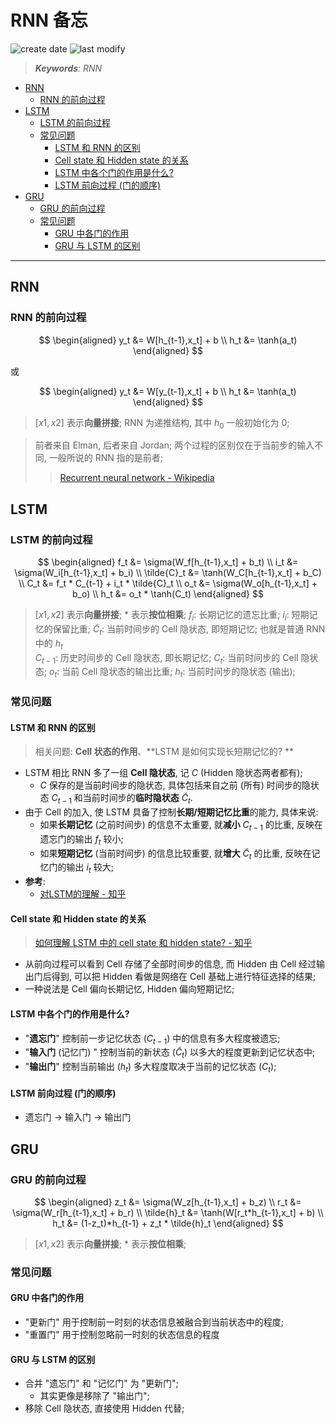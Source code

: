 RNN 备忘
===
<!--START_SECTION:badge-->

![create date](https://img.shields.io/static/v1?label=create%20date&message=2022-05-xx&label_color=gray&color=lightsteelblue&style=flat-square)
![last modify](https://img.shields.io/static/v1?label=last%20modify&message=2025-08-03%2022%3A42%3A16&label_color=gray&color=thistle&style=flat-square)

<!--END_SECTION:badge-->
<!--info
top: false
draft: true
hidden: false
tag: [dl_model]
-->

> ***Keywords**: RNN*

<!--START_SECTION:toc-->
- [RNN](#rnn)
    - [RNN 的前向过程](#rnn-的前向过程)
- [LSTM](#lstm)
    - [LSTM 的前向过程](#lstm-的前向过程)
    - [常见问题](#常见问题)
        - [LSTM 和 RNN 的区别](#lstm-和-rnn-的区别)
        - [Cell state 和 Hidden state 的关系](#cell-state-和-hidden-state-的关系)
        - [LSTM 中各个门的作用是什么? ](#lstm-中各个门的作用是什么)
        - [LSTM 前向过程 (门的顺序) ](#lstm-前向过程门的顺序)
- [GRU](#gru)
    - [GRU 的前向过程](#gru-的前向过程)
    - [常见问题](#常见问题-1)
        - [GRU 中各门的作用](#gru-中各门的作用)
        - [GRU 与 LSTM 的区别](#gru-与-lstm-的区别)

<!--END_SECTION:toc-->

---

## RNN

### RNN 的前向过程

$$
\begin{aligned}
    y_t &= W[h_{t-1},x_t] + b \\
    h_t &= \tanh(a_t)
\end{aligned}
$$
>

或

$$
\begin{aligned}
    y_t &= W[y_{t-1},x_t] + b \\
    h_t &= \tanh(a_t)
\end{aligned}
$$
> $[x1,x2]$ 表示**向量拼接**; RNN 为递推结构, 其中 $h_0$ 一般初始化为 0;

> 前者来自 Elman, 后者来自 Jordan; 两个过程的区别仅在于当前步的输入不同, 一般所说的 RNN 指的是前者;
>> [Recurrent neural network - Wikipedia](https://en.wikipedia.org/wiki/Recurrent_neural_network#Elman_networks_and_Jordan_networks)


## LSTM

### LSTM 的前向过程

$$
\begin{aligned}
    f_t &= \sigma(W_f[h_{t-1},x_t] + b_t) \\
    i_t &= \sigma(W_i[h_{t-1},x_t] + b_i) \\
    \tilde{C}_t &= \tanh(W_C[h_{t-1},x_t] + b_C) \\
    C_t &= f_t * C_{t-1} + i_t * \tilde{C}_t \\
    o_t &= \sigma(W_o[h_{t-1},x_t] + b_o) \\
    h_t &= o_t * \tanh(C_t)
\end{aligned}
$$
> $[x1,x2]$ 表示**向量拼接**; $*$ 表示**按位相乘**;
> $f_i$: 长期记忆的遗忘比重;
> $i_i$: 短期记忆的保留比重;
> $\tilde{C}_t$: 当前时间步的 Cell 隐状态, 即短期记忆; 也就是普通 RNN 中的 $h_t$  
> $C_{t-1}$: 历史时间步的 Cell 隐状态, 即长期记忆;
> $C_t$: 当前时间步的 Cell 隐状态;
> $o_t$: 当前 Cell 隐状态的输出比重;
> $h_t$: 当前时间步的隐状态 (输出);

### 常见问题

#### LSTM 和 RNN 的区别
> 相关问题: **Cell 状态的作用**、**LSTM 是如何实现长短期记忆的? **
- LSTM 相比 RNN 多了一组 **Cell 隐状态**, 记 $C$ (Hidden 隐状态两者都有);
    - $C$ 保存的是当前时间步的隐状态, 具体包括来自之前 (所有) 时间步的隐状态 $C_{t-1}$ 和当前时间步的**临时隐状态** $\tilde{C}_t$.
- 由于 Cell 的加入, 使 LSTM 具备了控制**长期/短期记忆比重**的能力, 具体来说:
    - 如果**长期记忆** (之前时间步) 的信息不太重要, 就**减小** $C_{t-1}$ 的比重, 反映在遗忘门的输出 $f_t$ 较小;
    - 如果**短期记忆** (当前时间步) 的信息比较重要, 就**增大** $\tilde{C}_t$ 的比重, 反映在记忆门的输出 $i_t$ 较大;
- **参考**:
    - [对LSTM的理解 - 知乎](https://zhuanlan.zhihu.com/p/332736318)

#### Cell state 和 Hidden state 的关系
> [如何理解 LSTM 中的 cell state 和 hidden state? - 知乎](https://www.zhihu.com/question/68456751?sort=created)

- 从前向过程可以看到 Cell 存储了全部时间步的信息, 而 Hidden 由 Cell 经过输出门后得到, 可以把 Hidden 看做是网络在 Cell 基础上进行特征选择的结果;
- 一种说法是 Cell 偏向长期记忆, Hidden 偏向短期记忆;

#### LSTM 中各个门的作用是什么?
- "**遗忘门**" 控制前一步记忆状态 ($C_{t-1}$) 中的信息有多大程度被遗忘;
- "**输入门** (记忆门) " 控制当前的新状态 ($\tilde{C}_t$) 以多大的程度更新到记忆状态中;
- "**输出门**" 控制当前输出 ($h_t$) 多大程度取决于当前的记忆状态 ($C_t$);

#### LSTM 前向过程 (门的顺序)
- 遗忘门 -> 输入门 -> 输出门


## GRU

### GRU 的前向过程

$$
\begin{aligned}
    z_t &= \sigma(W_z[h_{t-1},x_t] + b_z) \\
    r_t &= \sigma(W_r[h_{t-1},x_t] + b_r) \\
    \tilde{h}_t &= \tanh(W[r_t*h_{t-1},x_t] + b) \\
    h_t &= (1-z_t)*h_{t-1} + z_t * \tilde{h}_t
\end{aligned}
$$
> $[x1,x2]$ 表示**向量拼接**; $*$ 表示**按位相乘**;

### 常见问题

#### GRU 中各门的作用
- "更新门" 用于控制前一时刻的状态信息被融合到当前状态中的程度;
- "重置门" 用于控制忽略前一时刻的状态信息的程度

#### GRU 与 LSTM 的区别
- 合并 "遗忘门" 和 "记忆门" 为 "更新门";
    - 其实更像是移除了 "输出门";
- 移除 Cell 隐状态, 直接使用 Hidden 代替;